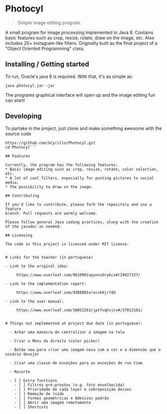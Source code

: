# Photocyl
> Simple image editing program.

A small program for image processing implemented in Java 8. Contains basic features such as crop, resize, rotate, draw on the image, etc. Also includes 20+ instagram-like filters. Originally built as the final project of a "Object Oriented Programming" class.

## Installing / Getting started

To run, Oracle's java 8 is required. With that, it's as simple as:

```shell
java photocyl.jar -jar
```

The programs graphical interface will open up and the image editing fun can start!

## Developing

To partake in the project, just clone and make something awesome with the source code

```shell
https://github.com/GCyrillo/Photocyl.git
cd Photocyl```

## Features

Currently, the program has the following features:
* Basic image editing such as crop, resize, rotate, color selection, etc.
* A lot of cool filters, especially for posting pictures to social media.
* The possibility to draw on the image.

## Contributing

If you'd like to contribute, please fork the repository and use a feature
branch. Pull requests are warmly welcome.

Please follow general Java coding practices, along with the creation of the javadoc as needed.

## Licensing

The code in this project is licensed under MIT license.


# Links for the teacher (in portuguese)

- Link to the original idea:

     https://www.overleaf.com/9610901vpynnzdrykcs#/34927327/

- Link to the implementation report:

     https://www.overleaf.com/9308801srxcvkdjrfdd
     
- Link to the user manual:

     https://www.overleaf.com/10052261rjptfvqhvjcv#/37012161/
        
        
# Things not implemented at project due date (in portuguese):
      
  - Achar uma maneira de centralizar a imagem na tela   
      
  - Criar o Menu da direita (color picker)
  
  - Botão new para criar uma imagem nova com a cor e a dimensão que o usuário desejar
    
  - Criar uma classe de exceções para as exceções de run time
  
  - Recorte
  
  - [ ] Extra functions
    - [ ] Filtros pré-prontos (e.g. foto envelhecida)
    - [ ] Prioridade de cada layer e sobreposição desses
    - [ ] Remoção de ruído
    - [ ] Formas geométricas e Adesivos padrão
    - [ ] Abrir uma imagem remotamente
    - [ ] Shortcuts
